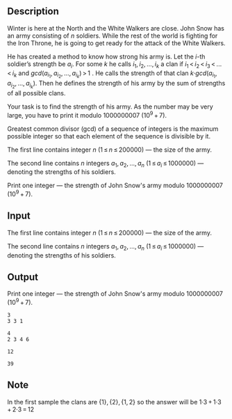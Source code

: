 ## Description

<div><p>Winter is here at the North and the White Walkers are close. John Snow has an army consisting of <span class="tex-span"><i>n</i></span> soldiers. While the rest of the world is fighting for the Iron Throne, he is going to get ready for the attack of the White Walkers.</p><p>He has created a method to know how strong his army is. Let the <span class="tex-span"><i>i</i></span>-th soldier’s strength be <span class="tex-span"><i>a</i><sub class="lower-index"><i>i</i></sub></span>. For some <span class="tex-span"><i>k</i></span> he calls <span class="tex-span"><i>i</i><sub class="lower-index">1</sub>, <i>i</i><sub class="lower-index">2</sub>, ..., <i>i</i><sub class="lower-index"><i>k</i></sub></span> a clan if <span class="tex-span"><i>i</i><sub class="lower-index">1</sub> &lt; <i>i</i><sub class="lower-index">2</sub> &lt; <i>i</i><sub class="lower-index">3</sub> &lt; ... &lt; <i>i</i><sub class="lower-index"><i>k</i></sub></span> and <span class="tex-span"><i>gcd</i>(<i>a</i><sub class="lower-index"><i>i</i><sub class="lower-index">1</sub></sub>, <i>a</i><sub class="lower-index"><i>i</i><sub class="lower-index">2</sub></sub>, ..., <i>a</i><sub class="lower-index"><i>i</i><sub class="lower-index"><i>k</i></sub></sub>) &gt; 1</span> . He calls the strength of that clan <span class="tex-span"><i>k</i>·<i>gcd</i>(<i>a</i><sub class="lower-index"><i>i</i><sub class="lower-index">1</sub></sub>, <i>a</i><sub class="lower-index"><i>i</i><sub class="lower-index">2</sub></sub>, ..., <i>a</i><sub class="lower-index"><i>i</i><sub class="lower-index"><i>k</i></sub></sub>)</span>. Then he defines the strength of his army by the sum of strengths of all possible clans.</p><p>Your task is to find the strength of his army. As the number may be very large, you have to print it modulo <span class="tex-span">1000000007</span> (<span class="tex-span">10<sup class="upper-index">9</sup> + 7</span>).</p><p>Greatest common divisor (gcd) of a sequence of integers is the maximum possible integer so that each element of the sequence is divisible by it.</p></div><div class="input-specification"><p>The first line contains integer <span class="tex-span"><i>n</i></span> (<span class="tex-span">1 ≤ <i>n</i> ≤ 200000</span>)&nbsp;— the size of the army.</p><p>The second line contains <span class="tex-span"><i>n</i></span> integers <span class="tex-span"><i>a</i><sub class="lower-index">1</sub>, <i>a</i><sub class="lower-index">2</sub>, ..., <i>a</i><sub class="lower-index"><i>n</i></sub></span> (<span class="tex-span">1 ≤ <i>a</i><sub class="lower-index"><i>i</i></sub> ≤ 1000000</span>)&nbsp;— denoting the strengths of his soldiers.</p></div><div class="output-specification"><p>Print one integer&nbsp;— the strength of John Snow's army modulo <span class="tex-span">1000000007</span> (<span class="tex-span">10<sup class="upper-index">9</sup> + 7</span>).</p></div>

## Input

<p>The first line contains integer <span class="tex-span"><i>n</i></span> (<span class="tex-span">1 ≤ <i>n</i> ≤ 200000</span>)&nbsp;— the size of the army.</p><p>The second line contains <span class="tex-span"><i>n</i></span> integers <span class="tex-span"><i>a</i><sub class="lower-index">1</sub>, <i>a</i><sub class="lower-index">2</sub>, ..., <i>a</i><sub class="lower-index"><i>n</i></sub></span> (<span class="tex-span">1 ≤ <i>a</i><sub class="lower-index"><i>i</i></sub> ≤ 1000000</span>)&nbsp;— denoting the strengths of his soldiers.</p>

## Output

<p>Print one integer&nbsp;— the strength of John Snow's army modulo <span class="tex-span">1000000007</span> (<span class="tex-span">10<sup class="upper-index">9</sup> + 7</span>).</p>





```input1
3
3 3 1

```




```input2
4
2 3 4 6

```




```output1
12

```




```output2
39

```



## Note

<p>In the first sample the clans are <span class="tex-span">{1}, {2}, {1, 2}</span> so the answer will be <span class="tex-span">1·3 + 1·3 + 2·3 = 12</span></p>
